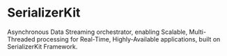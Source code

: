 # SerializerKit
Asynchronous Data Streaming orchestrator, enabling Scalable, Multi-Threaded processing for Real-Time, Highly-Available applications, built on SerializerKit Framework.
